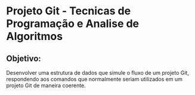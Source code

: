 # Projeto Git - Tecnicas de Programação e Analise de Algoritmos

## Objetivo:
Desenvolver uma estrutura de dados que simule o fluxo de um projeto Git, respondendo aos comandos que normalmente seriam utilizados em um projeto Git de maneira coerente.
